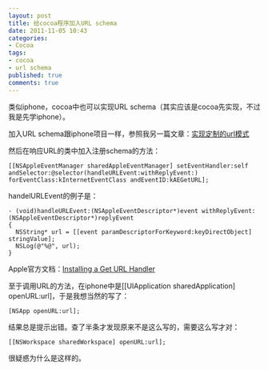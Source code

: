 ```yaml
---
layout: post
title: 给cocoa程序加入URL schema
date: 2011-11-05 10:43
categories:
- Cocoa
tags:
- cocoa
- url schema
published: true
comments: true
---
```

类似iphone，cocoa中也可以实现URL schema（其实应该是cocoa先实现，不过我是先学iphone）。

加入URL schema跟iphone项目一样，参照我另一篇文章：[实现定制的url模式](http://asdf)

然后在响应URL的类中加入注册schema的方法：

    [[NSAppleEventManager sharedAppleEventManager] setEventHandler:self andSelector:@selector(handleURLEvent:withReplyEvent:) forEventClass:kInternetEventClass andEventID:kAEGetURL];

handelURLEvent的例子是：

    - (void)handleURLEvent:(NSAppleEventDescriptor*)event withReplyEvent:(NSAppleEventDescriptor*)replyEvent
    {
      NSString* url = [[event paramDescriptorForKeyword:keyDirectObject] stringValue];    
      NSLog(@"%@", url);
    }

Apple官方文档：[Installing a Get URL Handler](http://developer.apple.com/mac/library/DOCUMENTATION/Cocoa/Conceptual/ScriptableCocoaApplications/SApps_handle_AEs/SAppsHandleAEs.html#//apple_ref/doc/uid/20001239-SW10)

至于调用URL的方法，在iphone中是[[UIApplication sharedApplication] openURL:url]，于是我想当然的写了：

    [NSApp openURL:url];

结果总是提示出错。查了半条才发现原来不是这么写的，需要这么写才对：

    [[NSWorkspace sharedWorkspace] openURL:url];

很疑惑为什么是这样的。
